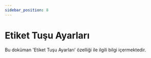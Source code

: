 ```yaml
---
sidebar_position: 8
---
```


# Etiket Tuşu Ayarları

Bu doküman 'Etiket Tuşu Ayarları' özelliği ile ilgili bilgi içermektedir.